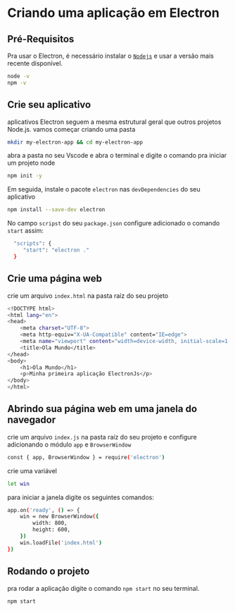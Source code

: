 # Criando uma aplicação em Electron

## Pré-Requisitos

Pra usar o Electron, é necessário instalar o [`Nodejs`](https://nodejs.org/en) e usar a versão mais recente disponível.

```sh
node -v
npm -v
```

## Crie seu aplicativo

aplicativos Electron seguem a mesma estrutural geral que outros projetos Node.js. vamos começar criando uma pasta

```sh
mkdir my-electron-app && cd my-electron-app
```

abra a pasta no seu Vscode e abra o terminal e digite o comando pra iniciar um projeto node

```sh
npm init -y
```

Em seguida, instale o pacote `electron` nas `devDependencies` do seu aplicativo

```sh
npm install --save-dev electron
```

No campo `scripst` do seu `package.json` configure adicionado o comando `start` assim:

```sh
  "scripts": {
     "start": "electron ."
  }
```

## Crie uma página web

crie um arquivo `index.html` na pasta raíz do seu projeto

```sh
<!DOCTYPE html>
<html lang="en">
<head>
    <meta charset="UTF-8">
    <meta http-equiv="X-UA-Compatible" content="IE=edge">
    <meta name="viewport" content="width=device-width, initial-scale=1.0">
    <title>Ola Mundo</title>
</head>
<body>
    <h1>Ola Mundo</h1>
    <p>Minha primeira aplicação ElectronJs</p>
</body>
</html>
```

## Abrindo sua página web em uma janela do navegador

crie um arquivo `index.js` na pasta raíz do seu projeto e configure adicionando o módulo `app` e `BrowserWindow`

```sh
const { app, BrowserWindow } = require('electron')
```

crie uma variável

```sh
let win 
```

para iniciar a janela digite os seguintes comandos:

```sh
app.on('ready', () => {
    win = new BrowserWindow({
        width: 800,
        height: 600,
    })
    win.loadFile('index.html')
})
```

## Rodando o projeto

pra rodar a aplicação digite o comando `npm start` no seu terminal.

```sh
npm start
```
